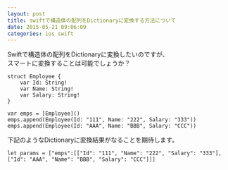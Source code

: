```yaml
---
layout: post
title: swiftで構造体の配列をDictionaryに変換する方法について
date: 2015-05-21 09:06:09
categories: ios swift
---
```

<p>Swiftで構造体の配列をDictionaryに変換したいのですが、<br>
スマートに変換することは可能でしょうか？</p>

```
struct Employee {
    var Id: String!
    var Name: String!
    var Salary: String!
}

var emps = [Employee]()
emps.append(Employee(Id: "111", Name: "222", Salary: "333"))
emps.append(Employee(Id: "AAA", Name: "BBB", Salary: "CCC"))
```

<p>下記のようなDictionaryに変換結果がなることを期待します。</p>

```
let params = ["emps":[["Id": "111", "Name": "222", "Salary": "333"],["Id": "AAA", "Name": "BBB", "Salary": "CCC"]]]
```
